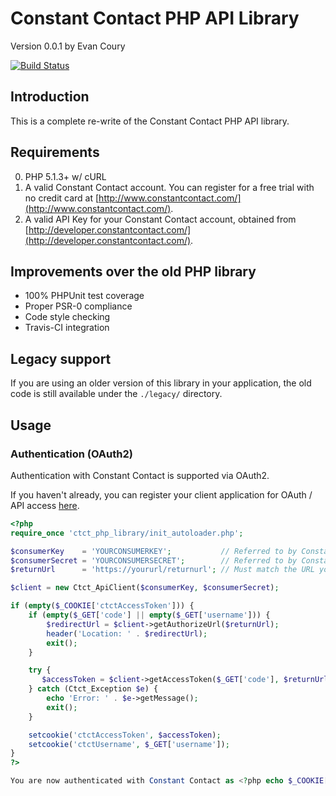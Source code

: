 # Constant Contact PHP API Library

Version 0.0.1 by Evan Coury

[![Build Status](https://travis-ci.org/EvanDotPro/ctct_php_library.png)](https://travis-ci.org/EvanDotPro/ctct_php_library)

## Introduction

This is a complete re-write of the Constant Contact PHP API library.

## Requirements

0. PHP 5.1.3+ w/ cURL
1. A valid Constant Contact account. You can register for a free trial with no credit card at [http://www.constantcontact.com/](http://www.constantcontact.com/).
2. A valid API Key for your Constant Contact account, obtained from [http://developer.constantcontact.com/](http://developer.constantcontact.com/).

## Improvements over the old PHP library

* 100% PHPUnit test coverage
* Proper PSR-0 compliance
* Code style checking
* Travis-CI integration

## Legacy support

If you are using an older version of this library in your application, the old code is still available under the `./legacy/` directory.

## Usage

### Authentication (OAuth2)

Authentication with Constant Contact is supported via OAuth2.

If you haven't already, you can register your client application for OAuth / API access [here](http://community.constantcontact.com/t5/Documentation/API-Keys/ba-p/25015).

```php
<?php
require_once 'ctct_php_library/init_autoloader.php';

$consumerKey    = 'YOURCONSUMERKEY';           // Referred to by Constant Contact as "client_id" or "API key"
$consumerSecret = 'YOURCONSUMERSECRET';        // Referred to by Constant Contact as "client secret"
$returnUrl      = 'https://yoururl/returnurl'; // Must match the URL you registered with Constant Contact

$client = new Ctct_ApiClient($consumerKey, $consumerSecret);

if (empty($_COOKIE['ctctAccessToken'])) {
    if (empty($_GET['code'] || empty($_GET['username'])) {
        $redirectUrl = $client->getAuthorizeUrl($returnUrl);
        header('Location: ' . $redirectUrl);
        exit();
    }

    try {
       $accessToken = $client->getAccessToken($_GET['code'], $returnUrl);
    } catch (Ctct_Exception $e) {
        echo 'Error: ' . $e->getMessage();
        exit();
    }

    setcookie('ctctAccessToken', $accessToken);
    setcookie('ctctUsername', $_GET['username']);
}
?>

You are now authenticated with Constant Contact as <?php echo $_COOKIE['ctctUsername']; ?>!
```
